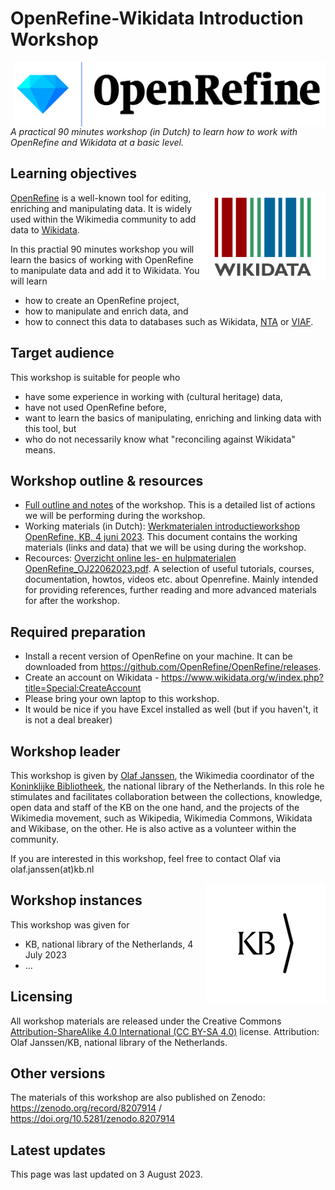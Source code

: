 # OpenRefine-Wikidata Introduction Workshop
<img src="logos/OpenRefine_logo_color.png" width="500" align="right"/>

*A practical 90 minutes workshop (in Dutch) to learn how to work with OpenRefine and Wikidata at a basic level.*

## Learning objectives
<img src="logos/Wikidata-logo-en.svg.png" width="200" align="right"/>

[OpenRefine](https://openrefine.org/) is a well-known tool for editing, enriching and manipulating data. It is widely used within the Wikimedia community to add data to [Wikidata](https://www.wikidata.org/).

In this practial 90 minutes workshop you will learn the basics of working with OpenRefine to manipulate data and add it to Wikidata. You will learn 
* how to create an OpenRefine project,
* how to manipulate and enrich data, and
* how to connect this data to databases such as Wikidata, [NTA](http://data.bibliotheken.nl/doc/dataset/persons) or [VIAF](https://www.viaf.org/).

## Target audience
This workshop is suitable for people who
* have some experience in working with (cultural heritage) data, 
* have not used OpenRefine before, 
* want to learn the basics of manipulating, enriching and linking data with this tool, but  
* who do not necessarily know what "reconciling against Wikidata" means. 

## Workshop outline & resources
* [Full outline and notes](outline-and-notes.md) of the workshop. This is a detailed list of actions we will be performing during the workshop.
* Working materials (in Dutch): [Werkmaterialen introductieworkshop OpenRefine, KB, 4 juni 2023](https://raw.githubusercontent.com/KBNLwikimedia/OpenRefine-Introduction-Workshop/master/Werkmaterialen%20introductieworkshop%20OpenRefine%204%20juli%202023_OJ27062023.pdf). This document contains the working materials (links and data) that we will be using during the workshop.
* Recources: [Overzicht online les- en hulpmaterialen OpenRefine_OJ22062023.pdf](https://raw.githubusercontent.com/KBNLwikimedia/OpenRefine-Introduction-Workshop/master/Overzicht%20online%20les-%20en%20hulpmaterialen%20OpenRefine_OJ22062023.pdf). A selection of useful tutorials, courses, documentation, howtos, videos etc. about Openrefine. Mainly intended for providing references, further reading and more advanced materials for after the workshop.

## Required preparation
* Install a recent version of OpenRefine on your machine. It can be downloaded from https://github.com/OpenRefine/OpenRefine/releases. 
* Create an account on Wikidata - https://www.wikidata.org/w/index.php?title=Special:CreateAccount
* Please bring your own laptop to this workshop.
* It would be nice if you have Excel installed as well (but if you haven't, it is not a deal breaker)

## Workshop leader
This workshop is given by [Olaf Janssen](https://www.wikidata.org/wiki/User:OlafJanssen), the Wikimedia coordinator of the [Koninklijke Bibliotheek](https://www.kb.nl/over-ons/experts/olaf-janssen), the national library of the Netherlands. In this role he stimulates and facilitates collaboration between the collections, knowledge, open data and staff of the KB on the one hand, and the projects of the Wikimedia movement, such as Wikipedia, Wikimedia Commons, Wikidata and Wikibase, on the other. He is also active as a volunteer within the community.

If you are interested in this workshop, feel free to contact Olaf via olaf.janssen(at)kb.nl 

<img src="logos/android-chrome-192x192.jpg" width="192" align="right"/>

## Workshop instances
This workshop was given for 
* KB, national library of the Netherlands,  4 July 2023 
* ...
 
## Licensing
All workshop materials are released under the Creative Commons [Attribution-ShareAlike 4.0 International (CC BY-SA 4.0)](https://creativecommons.org/licenses/by-sa/4.0/deed.en) license. Attribution: Olaf Janssen/KB, national library of the Netherlands. 

## Other versions
The materials of this workshop are also published on Zenodo: https://zenodo.org/record/8207914 / https://doi.org/10.5281/zenodo.8207914  

## Latest updates
This page was last updated on 3 August 2023.
